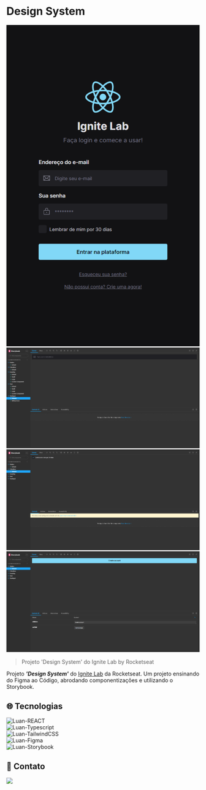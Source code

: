 # Design System

![preview](./.github/preview.png)
![preview](./.github/preview_2.png)
![preview](./.github/preview_3.png)
![preview](./.github/preview_4.png)

>Projeto 'Design System' do Ignite Lab by Rocketseat

Projeto <I><b>'Design System'</b></I> do <U>Ignite Lab</U> da Rocketseat.
Um projeto ensinando do Figma ao Código, abrodando componentizações e utilizando o Storybook.

<!-- [🔗 Clique aqui para acessar](https://luanpablocs.github.io/meus-links/) -->

## 🌐 Tecnologias


<img alt="Luan-REACT" src="https://img.shields.io/badge/React-20232A?style=for-the-badge&logo=react&logoColor=61DAFB"><br>
<img alt="Luan-Typescript" src="https://img.shields.io/badge/TypeScript-007ACC?style=for-the-badge&logo=typescript&logoColor=white"><br>
<img alt="Luan-TailwindCSS" src="https://img.shields.io/badge/Tailwind_CSS-38B2AC?style=for-the-badge&logo=tailwind-css&logoColor=white"><br>
<img alt="Luan-Figma" src="https://img.shields.io/badge/Figma-F24E1E?style=for-the-badge&logo=figma&logoColor=white"><br>
<img alt="Luan-Storybook" height="90" width="90" src="https://cdn.jsdelivr.net/gh/devicons/devicon/icons/storybook/storybook-original-wordmark.svg"><br>


## 📱 Contato

<a href = "mailto:luanpablo@outlook.com"><img src="https://img.shields.io/badge/Outlook-0078D4?style=for-the-badge&logo=microsoft-outlook&logoColor=white" target="_blank"></a>